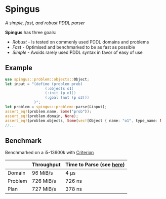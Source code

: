 
# Spingus

_A simple, fast, and robust PDDL parser_

**Spingus** has three goals:

+ *Robust* - Is tested on commenly used PDDL domains and problems
+ *Fast* - Optimised and benchmarked to be as fast as possible
+ *Simple* - Avoids rarely used PDDL syntax in favor of easy of use

## Example
```rust
use spingus::problem::objects::Object;
let input = "(define (problem prob)
                  (:objects o1)
                  (:init (p o1))
                  (:goal (not (p o3)))
             )";
let problem = spingus::problem::parse(&input);
assert_eq!(problem.name, Some("prob"));
assert_eq!(problem.domain, None);
assert_eq!(problem.objects, Some(vec![Object { name: "o1", type_name: None }]));
//...
```

## Benchmark
Benchmarked on a i5-13600k with [Criterion](https://github.com/bheisler/criterion.rs)

|               | Throughput | Time to Parse (see [here](https://github.com/jamadaha/spingus/tree/master/benches/benchmarks)) |
|---------------|------------|---------------|
| Domain        | 96 MiB/s   |   4 µs |
| Problem       | 726 MiB/s  | 726 ns |
| Plan          | 727 MiB/s  | 378 ns |

